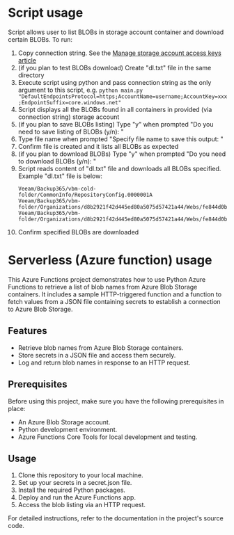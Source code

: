 # Script usage

Script allows user to list BLOBs in storage account container and download certain BLOBs.
To run:
1. Copy connection string. See the [Manage storage account access keys article ](https://docs.microsoft.com/en-us/azure/storage/common/storage-account-keys-manage?tabs=azure-portal#view-account-access-keys)
2. (if you plan to test BLOBs download) Create "dl.txt" file in the same directory
3. Execute script using python and pass connection string as the only argument to this script, e.g. `python main.py "DefaultEndpointsProtocol=https;AccountName=username;AccountKey=xxx;EndpointSuffix=core.windows.net"`
4. Script displays all the BLOBs found in all containers in provided (via connection string) storage account
5. (if you plan to save BLOBs listing) Type "y" when prompted "Do you need to save listing of BLOBs (y/n): "
6. Type file name when prompted "Specify file name to save this output: "
7. Confirm file is created and it lists all BLOBs as expected
8. (if you plan to download BLOBs) Type "y" when prompted "Do you need to download BLOBs (y/n): "
9. Script reads content of "dl.txt" file and downloads all BLOBs specified. Example "dl.txt" file is below: 
    ```
    Veeam/Backup365/vbm-cold-folder/CommonInfo/RepositoryConfig.0000001A
    Veeam/Backup365/vbm-folder/Organizations/d8b2921f42d445ed80a5075d57421a44/Webs/fe844d0b95874e019bdcc66d95e18ba0/ListsData/2e74cefd6e5544efbb3ac1371f9adfc9.0000000E
    Veeam/Backup365/vbm-folder/Organizations/d8b2921f42d445ed80a5075d57421a44/Webs/fe844d0b95874e019bdcc66d95e18ba0/Items/f3da2af3c4b245648da85c37fb94e574/988a1b0122c2473a9fbdef782eee1ead.77c03eafef33422991d1d8f27d5f4557
    ```
10. Confirm specified BLOBs are downloaded


# Serverless (Azure function) usage

This Azure Functions project demonstrates how to use Python Azure Functions to retrieve a list of blob names from Azure Blob Storage containers. It includes a sample HTTP-triggered function and a function to fetch values from a JSON file containing secrets to establish a connection to Azure Blob Storage.

## Features
- Retrieve blob names from Azure Blob Storage containers.
- Store secrets in a JSON file and access them securely.
- Log and return blob names in response to an HTTP request.

## Prerequisites
Before using this project, make sure you have the following prerequisites in place:

- An Azure Blob Storage account.
- Python development environment.
- Azure Functions Core Tools for local development and testing.

## Usage
1. Clone this repository to your local machine.
2. Set up your secrets in a secret.json file.
3. Install the required Python packages.
4. Deploy and run the Azure Functions app.
5. Access the blob listing via an HTTP request.

For detailed instructions, refer to the documentation in the project's source code.